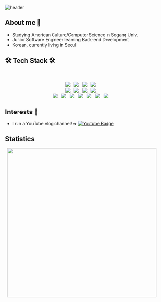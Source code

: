 ![header](https://capsule-render.vercel.app/api?type=waving&color=gradient&height=300&section=header&text=Imagination&fontSize=90&fontAlign=60)


## About me 🤗
* Studying American Culture/Computer Science in Sogang Univ.
* Junior Software Engineer learning Back-end Development
* Korean, currently living in Seoul

## 🛠 Tech Stack 🛠
</br>
<p align="center">
<img src="https://img.shields.io/badge/Python-3776AB?style=for-the-badge&logo=Python&logoColor=white"></a> &nbsp
<img src="https://img.shields.io/badge/Java-007396?style=for-the-badge&logo=java&logoColor=white"></a> &nbsp
<img src="https://img.shields.io/badge/kotlin-%230095D5.svg?style=for-the-badge&logo=kotlin&logoColor=white"></a> &nbsp
<img src="https://img.shields.io/badge/C++-00599C?style=for-the-badge&logo=C&logoColor=white"></a> &nbsp

<br>
<img src="https://img.shields.io/badge/Django-092E20?style=for-the-badge&logo=Django&logoColor=white"/></a> &nbsp
<img src="https://img.shields.io/badge/SpringBoot-6DB33F?style=for-the-badge&logo=SpringBoot&logoColor=white"/></a> &nbsp
<img src="https://img.shields.io/badge/MySQL-4479A1?style=for-the-badge&logo=MySQL&logoColor=white"/></a> &nbsp
<img src="https://img.shields.io/badge/PostgreSQL-4169E1?style=for-the-badge&logo=PostgreSQL&logoColor=white"/></a> &nbsp
<br>
<img src="https://img.shields.io/badge/AWS-232F3E?style=for-the-badge&logo=AmazonAWS&logoColor=white"/></a> &nbsp
<img src="https://img.shields.io/badge/NGINX-009639?style=for-the-badge&logo=NGINX&logoColor=white"/></a> &nbsp
<img src="https://img.shields.io/badge/GitHub Actions-2088FF?style=for-the-badge&logo=GitHubActions&logoColor=white"/></a> &nbsp
<img src="https://img.shields.io/badge/Postman-FF6C37?style=for-the-badge&logo=Postman&logoColor=white"/></a> &nbsp
<img src="https://img.shields.io/badge/Swagger-85EA2D?style=for-the-badge&logo=Swagger&logoColor=white"/></a> &nbsp
<img src="https://img.shields.io/badge/Sentry-362D59?style=for-the-badge&logo=Sentry&logoColor=white"/></a> &nbsp
<img src="https://img.shields.io/badge/JWT-000000?style=for-the-badge&logo=JSONWebTokens&logoColor=white"/></a> &nbsp
</p>




## Interests 💖
* I run a YouTube vlog channel! => [![Youtube Badge](https://img.shields.io/badge/Youtube-ff0000?style=flat-square&logo=youtube&link=https://www.youtube.com/channel/UC9mnfNKgLvOO89HUWrrZSSQ)](https://www.youtube.com/channel/UC9mnfNKgLvOO89HUWrrZSSQ)

## Statistics
<p align="center">
  <img src='https://github-readme-stats.vercel.app/api?username=ImagineHJ&hide=stars' width="490px"/>
</p>

